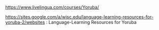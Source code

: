 
https://www.livelingua.com/courses/Yoruba/

https://sites.google.com/a/wisc.edu/language-learning-resources-for-yoruba-2/websites : Language-Learning Resources for Yoruba






